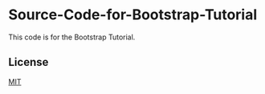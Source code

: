 # Source-Code-for-Bootstrap-Tutorial
This code is for the Bootstrap Tutorial.

## License
[MIT](./LICENSE)

